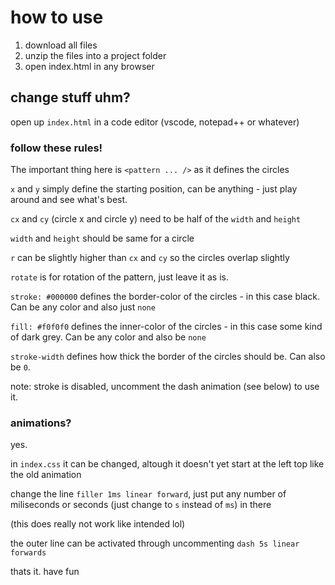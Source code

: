 # how to use

1. download all files
2. unzip the files into a project folder
3. open index.html in any browser

## change stuff uhm?

open up `index.html` in a code editor (vscode, notepad++ or whatever)

### follow these rules!
The important thing here is 
`<pattern ... />` as it defines the circles
 
 `x` and `y` simply define the starting position, can be anything - just play around and see what's best.
 
 `cx` and `cy` (circle x and circle y) need to be half of the `width` and `height`
 
 `width` and `height` should be same for a circle
 
 `r` can be slightly higher than `cx` and `cy` so the circles overlap slightly
 
 `rotate` is for rotation of the pattern, just leave it as is.
 
 `stroke: #000000` defines the border-color of the circles - in this case black. Can be any color and also just `none`
 
 `fill: #f0f0f0` defines the inner-color of the circles - in this case some kind of dark grey. Can be any color and also be `none`
 
 `stroke-width` defines how thick the border of the circles should be. Can also be `0`.
 
 
 note: stroke is disabled, uncomment the dash animation (see below) to use it.
 
 ### animations? 
 
 yes.
 
 in `index.css` it can be changed, altough it doesn't yet start at the left top like the old animation
 
 
change the line `filler 1ms linear forward`, just put any number of miliseconds or seconds (just change to `s` instead of `ms`) in there

(this does really not work like intended lol)


the outer line can be activated through uncommenting `dash 5s linear forwards`

thats it. have fun